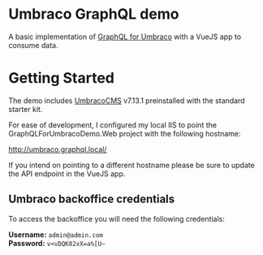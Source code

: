 # Umbraco GraphQL demo

A basic implementation of [GraphQL for Umbraco](https://github.com/rasmusjp/umbraco-graphql) with a VueJS app to consume data.

# Getting Started

The demo includes [UmbracoCMS](https://umbraco.com/) v7.13.1 preinstalled with the standard starter kit.

For ease of development, I configured my local IIS to point the GraphQLForUmbracoDemo.Web project with the following hostname:

http://umbraco.graphql.local/

If you intend on pointing to a different hostname please be sure to update the API endpoint in the VueJS app.

## Umbraco backoffice credentials

To access the backoffice you will need the following credentials:

**Username:** `admin@admin.com`  
**Password:** `v<vDQK82xX=a%[U~`